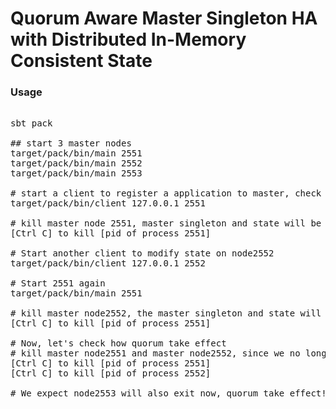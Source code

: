 # Quorum Aware Master Singleton HA with Distributed In-Memory Consistent State

### Usage

<pre>

sbt pack

## start 3 master nodes
target/pack/bin/main 2551
target/pack/bin/main 2552
target/pack/bin/main 2553

# start a client to register a application to master, check the log on node2551
target/pack/bin/client 127.0.0.1 2551

# kill master node 2551, master singleton and state will be started on another node master node node2552.
[Ctrl C] to kill [pid of process 2551]

# Start another client to modify state on node2552
target/pack/bin/client 127.0.0.1 2552

# Start 2551 again
target/pack/bin/main 2551

# kill master node2552, the master singleton and state will be migrated to master node3
[Ctrl C] to kill [pid of process 2551]

# Now, let's check how quorum take effect
# kill master node2551 and master node2552, since we no longer have a quorum, all process(master node2551, node2552, and node2553) will exit.
[Ctrl C] to kill [pid of process 2551]
[Ctrl C] to kill [pid of process 2552]

# We expect node2553 will also exit now, quorum take effect!!!

</pre>